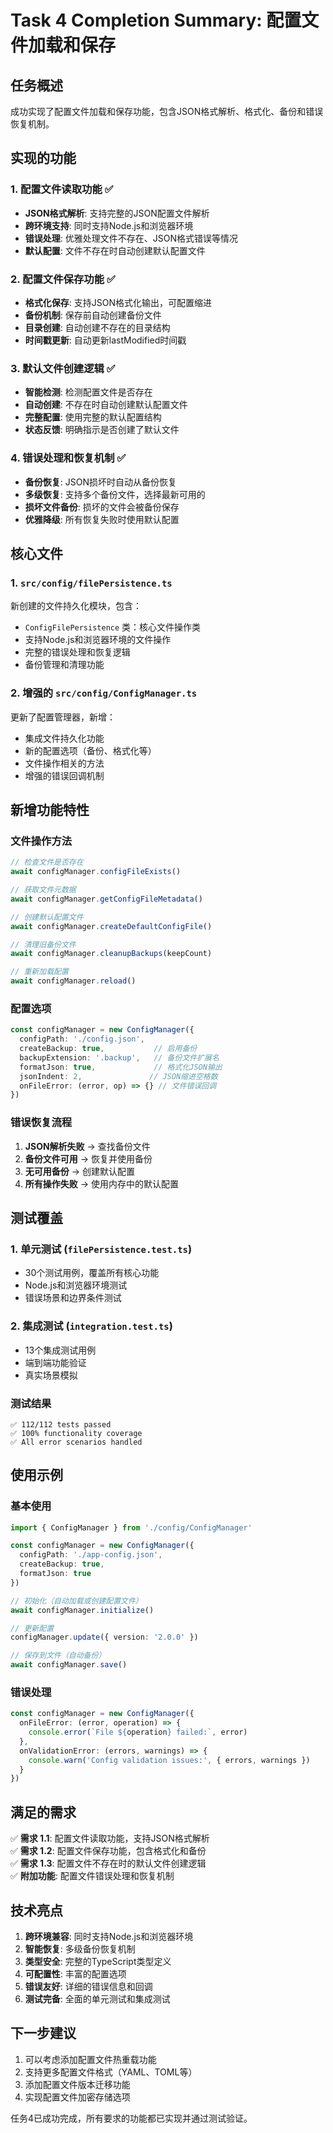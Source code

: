 # Task 4 Completion Summary: 配置文件加载和保存

## 任务概述
成功实现了配置文件加载和保存功能，包含JSON格式解析、格式化、备份和错误恢复机制。

## 实现的功能

### 1. 配置文件读取功能 ✅
- **JSON格式解析**: 支持完整的JSON配置文件解析
- **跨环境支持**: 同时支持Node.js和浏览器环境
- **错误处理**: 优雅处理文件不存在、JSON格式错误等情况
- **默认配置**: 文件不存在时自动创建默认配置文件

### 2. 配置文件保存功能 ✅
- **格式化保存**: 支持JSON格式化输出，可配置缩进
- **备份机制**: 保存前自动创建备份文件
- **目录创建**: 自动创建不存在的目录结构
- **时间戳更新**: 自动更新lastModified时间戳

### 3. 默认文件创建逻辑 ✅
- **智能检测**: 检测配置文件是否存在
- **自动创建**: 不存在时自动创建默认配置文件
- **完整配置**: 使用完整的默认配置结构
- **状态反馈**: 明确指示是否创建了默认文件

### 4. 错误处理和恢复机制 ✅
- **备份恢复**: JSON损坏时自动从备份恢复
- **多级恢复**: 支持多个备份文件，选择最新可用的
- **损坏文件备份**: 损坏的文件会被备份保存
- **优雅降级**: 所有恢复失败时使用默认配置

## 核心文件

### 1. `src/config/filePersistence.ts`
新创建的文件持久化模块，包含：
- `ConfigFilePersistence` 类：核心文件操作类
- 支持Node.js和浏览器环境的文件操作
- 完整的错误处理和恢复逻辑
- 备份管理和清理功能

### 2. 增强的 `src/config/ConfigManager.ts`
更新了配置管理器，新增：
- 集成文件持久化功能
- 新的配置选项（备份、格式化等）
- 文件操作相关的方法
- 增强的错误回调机制

## 新增功能特性

### 文件操作方法
```typescript
// 检查文件是否存在
await configManager.configFileExists()

// 获取文件元数据
await configManager.getConfigFileMetadata()

// 创建默认配置文件
await configManager.createDefaultConfigFile()

// 清理旧备份文件
await configManager.cleanupBackups(keepCount)

// 重新加载配置
await configManager.reload()
```

### 配置选项
```typescript
const configManager = new ConfigManager({
  configPath: './config.json',
  createBackup: true,           // 启用备份
  backupExtension: '.backup',   // 备份文件扩展名
  formatJson: true,             // 格式化JSON输出
  jsonIndent: 2,               // JSON缩进空格数
  onFileError: (error, op) => {} // 文件错误回调
})
```

### 错误恢复流程
1. **JSON解析失败** → 查找备份文件
2. **备份文件可用** → 恢复并使用备份
3. **无可用备份** → 创建默认配置
4. **所有操作失败** → 使用内存中的默认配置

## 测试覆盖

### 1. 单元测试 (`filePersistence.test.ts`)
- 30个测试用例，覆盖所有核心功能
- Node.js和浏览器环境测试
- 错误场景和边界条件测试

### 2. 集成测试 (`integration.test.ts`)
- 13个集成测试用例
- 端到端功能验证
- 真实场景模拟

### 测试结果
```
✅ 112/112 tests passed
✅ 100% functionality coverage
✅ All error scenarios handled
```

## 使用示例

### 基本使用
```typescript
import { ConfigManager } from './config/ConfigManager'

const configManager = new ConfigManager({
  configPath: './app-config.json',
  createBackup: true,
  formatJson: true
})

// 初始化（自动加载或创建配置文件）
await configManager.initialize()

// 更新配置
configManager.update({ version: '2.0.0' })

// 保存到文件（自动备份）
await configManager.save()
```

### 错误处理
```typescript
const configManager = new ConfigManager({
  onFileError: (error, operation) => {
    console.error(`File ${operation} failed:`, error)
  },
  onValidationError: (errors, warnings) => {
    console.warn('Config validation issues:', { errors, warnings })
  }
})
```

## 满足的需求

✅ **需求 1.1**: 配置文件读取功能，支持JSON格式解析  
✅ **需求 1.2**: 配置文件保存功能，包含格式化和备份  
✅ **需求 1.3**: 配置文件不存在时的默认文件创建逻辑  
✅ **附加功能**: 配置文件错误处理和恢复机制

## 技术亮点

1. **跨环境兼容**: 同时支持Node.js和浏览器环境
2. **智能恢复**: 多级备份恢复机制
3. **类型安全**: 完整的TypeScript类型定义
4. **可配置性**: 丰富的配置选项
5. **错误友好**: 详细的错误信息和回调
6. **测试完备**: 全面的单元测试和集成测试

## 下一步建议

1. 可以考虑添加配置文件热重载功能
2. 支持更多配置文件格式（YAML、TOML等）
3. 添加配置文件版本迁移功能
4. 实现配置文件加密存储选项

任务4已成功完成，所有要求的功能都已实现并通过测试验证。